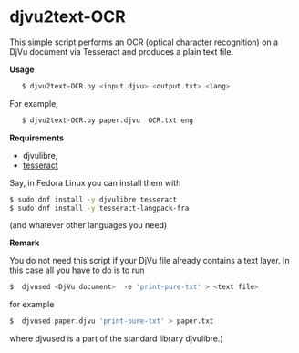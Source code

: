 # djvu2text-OCR

This simple script performs an OCR (optical character recognition) on a DjVu 
document  via Tesseract and produces a plain text file.


**Usage**

```bash
   $ djvu2text-OCR.py <input.djvu> <output.txt> <lang>
```

For example,
```bash
   $ djvu2text-OCR.py paper.djvu  OCR.txt eng
```

**Requirements**  

  * djvulibre, 
  * [tesseract](https://en.wikipedia.org/wiki/Tesseract)

Say, in Fedora Linux you can install them with

```bash
$ sudo dnf install -y djvulibre tesseract
$ sudo dnf install -y tesseract-langpack-fra
```

(and whatever other languages you need)


**Remark**

You do not need this script if your DjVu file already contains a text 
layer.  In this case all you have to do is to run 

```bash
$  djvused <DjVu document>  -e 'print-pure-txt' > <text file>
``` 

for example
```bash
$  djvused paper.djvu 'print-pure-txt' > paper.txt
``` 

where djvused is a part of the standard library djvulibre.)
